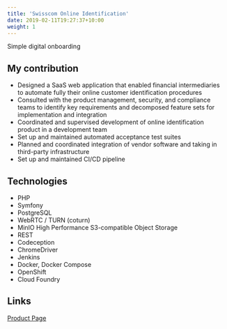 ```yaml
---
title: 'Swisscom Online Identification'
date: 2019-02-11T19:27:37+10:00
weight: 1
---
```


Simple digital onboarding

<!--more-->

## My contribution

* Designed a SaaS web application that enabled financial intermediaries to automate fully their online customer identification procedures
* Consulted with the product management, security, and compliance teams to identify key requirements and decomposed feature sets for implementation and integration
* Coordinated and supervised development of online identification product in a development team
* Set up and maintained automated acceptance test suites
* Planned and coordinated integration of vendor software and taking in third-party infrastructure
* Set up and maintained CI/CD pipeline

## Technologies

* PHP
* Symfony
* PostgreSQL
* WebRTC / TURN (coturn)
* MinIO High Performance S3-compatible Object Storage
* REST
* Codeception
* ChromeDriver
* Jenkins
* Docker, Docker Compose
* OpenShift
* Cloud Foundry

## Links

<a href="https://www.swisscom.ch/en/business/enterprise/offer/banking/digital-identification-signing.html" target="_blank">Product Page</a>

